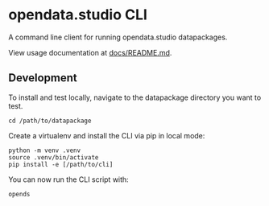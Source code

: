 # opendata.studio CLI

A command line client for running opendata.studio datapackages.

View usage documentation at [docs/README.md](docs/README.md).


## Development

To install and test locally, navigate to the datapackage directory you want to
test.
```
cd /path/to/datapackage
```

Create a virtualenv and install the CLI via pip in local mode:
```
python -m venv .venv
source .venv/bin/activate
pip install -e [/path/to/cli]
```

You can now run the CLI script with:
```
opends
```

